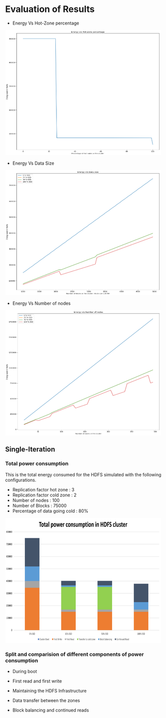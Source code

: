 Evaluation of Results
=====================


- Energy Vs Hot-Zone percentage
<img src="../Presentations/Data-Reports/Multiple-Iterations/output_16_0.png" height = "400" width = "500">

- Energy Vs Data Size
<img src="../Presentations/Data-Reports/Multiple-Iterations/output_6_0.png" height = "400" width = "500">

- Energy Vs Number of nodes
<img src="../Presentations/Data-Reports/Multiple-Iterations/output_13_0.png" height = "400" width = "500">



Single-Iteration
-----------------

### Total power consumption

This is the total energy consumed for the HDFS simulated with the following configurations.  
- Replication factor hot zone : 3  
- Replication factor cold zone : 2  
- Number of nodes : 100  
- Number of Blocks : 75000  
- Percentage of data going cold : 80%

<img src="../Presentations/Data-Reports/Single-Iteration/Total-Power-Consumtion.png" height = "400" width = "500">


### Split and comparision of different components of power consumption

- During boot



- First read and first write



- Maintaining the HDFS Infrastructure



- Data transfer between the zones




- Block balancing and continued reads



